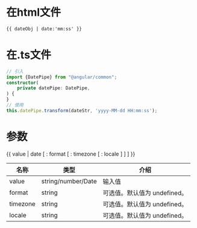 # 在html文件
```html
{{ dateObj | date:'mm:ss' }}
```

# 在.ts文件
```typescript
// 引入
import {DatePipe} from "@angular/common";
constructor(
    private datePipe: DatePipe,
) {
}
// 使用
this.datePipe.transform(dateStr, 'yyyy-MM-dd HH:mm:ss');
```

# 参数
{{ value | date [ : format [ : timezone [ : locale ] ] ] }}

|   名称   |   类型   |   介绍   |
| ---- | ---- | ---- |
|  value    |   string/number/Date   |   输入值   |
|   format   |   string   |   可选值。默认值为 undefined。   |
|  timezone    |   string   |   可选值。默认值为 undefined。   |
|  locale    |   string   |   可选值。默认值为 undefined。   |
